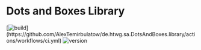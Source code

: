 # Dots and Boxes Library

[![build](https://github.com/AlexTemirbulatow/de.htwg.sa.DotsAndBoxes.library/actions/workflows/ci.yml/badge.svg?)](https://github.com/AlexTemirbulatow/de.htwg.sa.DotsAndBoxes.library/actions/workflows/ci.yml)
![version](https://img.shields.io/badge/version-1.0.2-blue)
